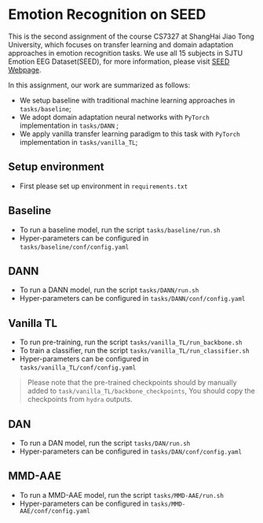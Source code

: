 # Emotion Recognition on SEED

This is the second assignment of the course CS7327 at ShangHai Jiao Tong University, 
which focuses on transfer learning and domain adaptation approaches in emotion recognition tasks. 
We use all 15 subjects in SJTU Emotion EEG Dataset(SEED), for more information, 
please visit [SEED Webpage](https://bcmi.sjtu.edu.cn/home/seed/index.html).


In this assignment, our work are summarized as follows:
- We setup baseline with traditional machine learning approaches in `tasks/baseline`;
- We adopt domain adaptation neural networks with `PyTorch` implementation in `tasks/DANN` ;
- We apply vanilla transfer learning paradigm to this task with `PyTorch` implementation in `tasks/vanilla_TL`;

## Setup environment

- First please set up environment in `requirements.txt`

## Baseline

- To run a baseline model, run the script `tasks/baseline/run.sh`
- Hyper-parameters can be configured in `tasks/baseline/conf/config.yaml`

## DANN

- To run a DANN model, run the script `tasks/DANN/run.sh`
- Hyper-parameters can be configured in `tasks/DANN/conf/config.yaml`

## Vanilla TL

- To run pre-training, run the script `tasks/vanilla_TL/run_backbone.sh`
- To train a classifier, run the script `tasks/vanilla_TL/run_classifier.sh`
- Hyper-parameters can be configured in `tasks/vanilla_TL/conf/config.yaml`
> Please note that the pre-trained checkpoints should by manually added to `task/vanilla_TL/backbone_checkpoints`, 
> You should copy the checkpoints from `hydra` outputs.

## DAN

- To run a DAN model, run the script `tasks/DAN/run.sh`
- Hyper-parameters can be configured in `tasks/DAN/conf/config.yaml`

## MMD-AAE

- To run a MMD-AAE model, run the script `tasks/MMD-AAE/run.sh`
- Hyper-parameters can be configured in `tasks/MMD-AAE/conf/config.yaml`
